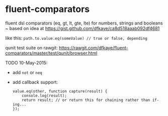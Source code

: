 # fluent-comparators
fluent dsl comparators (eq, gt, lt, gte, lte) for numbers, strings and booleans ~ based on idea at https://gist.github.com/dfkaye/ca8d518aaab092df4681

like this:  `path.to.value.eq(someValue) // true or false, depending`

qunit test suite on rawgit:  https://rawgit.com/dfkaye/fluent-comparators/master/test/qunit/browser.html

TODO 10-May-2015:
+ add `not` or `neq` 
+ add callback support:

      value.eq(other, function capture(result) {
          console.log(result);
          return result; // or return this for chaining rather than if-ing...
      });
      
      
